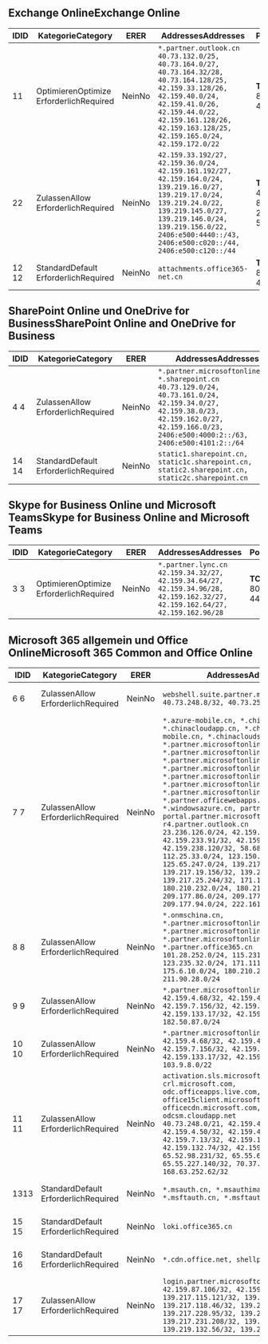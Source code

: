 <!--THIS FILE IS AUTOMATICALLY GENERATED. MANUAL CHANGES WILL BE OVERWRITTEN.-->
<!--Please contact the Office 365 Endpoints team with any questions.-->
<!--China endpoints version 2020062900-->
<!--File generated 2020-07-06 08:00:09.8520-->

## <a name="exchange-online"></a><span data-ttu-id="d996e-101">Exchange Online</span><span class="sxs-lookup"><span data-stu-id="d996e-101">Exchange Online</span></span>

<span data-ttu-id="d996e-102">ID</span><span class="sxs-lookup"><span data-stu-id="d996e-102">ID</span></span> | <span data-ttu-id="d996e-103">Kategorie</span><span class="sxs-lookup"><span data-stu-id="d996e-103">Category</span></span> | <span data-ttu-id="d996e-104">ER</span><span class="sxs-lookup"><span data-stu-id="d996e-104">ER</span></span> | <span data-ttu-id="d996e-105">Addresses</span><span class="sxs-lookup"><span data-stu-id="d996e-105">Addresses</span></span> | <span data-ttu-id="d996e-106">Ports</span><span class="sxs-lookup"><span data-stu-id="d996e-106">Ports</span></span>
-- | -------------------- | -- | ---------------------------------------------------------------------------------------------------------------------------------------------------------------------------------------------------------------------------------------------- | ------------------------
<span data-ttu-id="d996e-107">1</span><span class="sxs-lookup"><span data-stu-id="d996e-107">1</span></span> | <span data-ttu-id="d996e-108">Optimieren</span><span class="sxs-lookup"><span data-stu-id="d996e-108">Optimize</span></span><BR><span data-ttu-id="d996e-109">Erforderlich</span><span class="sxs-lookup"><span data-stu-id="d996e-109">Required</span></span> | <span data-ttu-id="d996e-110">Nein</span><span class="sxs-lookup"><span data-stu-id="d996e-110">No</span></span> | `*.partner.outlook.cn`<BR>`40.73.132.0/25, 40.73.164.0/27, 40.73.164.32/28, 40.73.164.128/25, 42.159.33.128/26, 42.159.40.0/24, 42.159.41.0/26, 42.159.44.0/22, 42.159.161.128/26, 42.159.163.128/25, 42.159.165.0/24, 42.159.172.0/22` | <span data-ttu-id="d996e-111">**TCP:** 443, 80</span><span class="sxs-lookup"><span data-stu-id="d996e-111">**TCP:** 443, 80</span></span>
<span data-ttu-id="d996e-112">2</span><span class="sxs-lookup"><span data-stu-id="d996e-112">2</span></span> | <span data-ttu-id="d996e-113">Zulassen</span><span class="sxs-lookup"><span data-stu-id="d996e-113">Allow</span></span><BR><span data-ttu-id="d996e-114">Erforderlich</span><span class="sxs-lookup"><span data-stu-id="d996e-114">Required</span></span> | <span data-ttu-id="d996e-115">Nein</span><span class="sxs-lookup"><span data-stu-id="d996e-115">No</span></span> | `42.159.33.192/27, 42.159.36.0/24, 42.159.161.192/27, 42.159.164.0/24, 139.219.16.0/27, 139.219.17.0/24, 139.219.24.0/22, 139.219.145.0/27, 139.219.146.0/24, 139.219.156.0/22, 2406:e500:4440::/43, 2406:e500:c020::/44, 2406:e500:c120::/44` | <span data-ttu-id="d996e-116">**TCP:** 25, 443, 53, 80</span><span class="sxs-lookup"><span data-stu-id="d996e-116">**TCP:** 25, 443, 53, 80</span></span>
<span data-ttu-id="d996e-117">12 </span><span class="sxs-lookup"><span data-stu-id="d996e-117">12</span></span> | <span data-ttu-id="d996e-118">Standard</span><span class="sxs-lookup"><span data-stu-id="d996e-118">Default</span></span><BR><span data-ttu-id="d996e-119">Erforderlich</span><span class="sxs-lookup"><span data-stu-id="d996e-119">Required</span></span> | <span data-ttu-id="d996e-120">Nein</span><span class="sxs-lookup"><span data-stu-id="d996e-120">No</span></span> | `attachments.office365-net.cn` | <span data-ttu-id="d996e-121">**TCP:** 443, 80</span><span class="sxs-lookup"><span data-stu-id="d996e-121">**TCP:** 443, 80</span></span>

## <a name="sharepoint-online-and-onedrive-for-business"></a><span data-ttu-id="d996e-122">SharePoint Online und OneDrive for Business</span><span class="sxs-lookup"><span data-stu-id="d996e-122">SharePoint Online and OneDrive for Business</span></span>

<span data-ttu-id="d996e-123">ID</span><span class="sxs-lookup"><span data-stu-id="d996e-123">ID</span></span> | <span data-ttu-id="d996e-124">Kategorie</span><span class="sxs-lookup"><span data-stu-id="d996e-124">Category</span></span> | <span data-ttu-id="d996e-125">ER</span><span class="sxs-lookup"><span data-stu-id="d996e-125">ER</span></span> | <span data-ttu-id="d996e-126">Addresses</span><span class="sxs-lookup"><span data-stu-id="d996e-126">Addresses</span></span> | <span data-ttu-id="d996e-127">Ports</span><span class="sxs-lookup"><span data-stu-id="d996e-127">Ports</span></span>
-- | ------------------- | -- | --------------------------------------------------------------------------------------------------------------------------------------------------------------------------------------------------- | ----------------
<span data-ttu-id="d996e-128">4 </span><span class="sxs-lookup"><span data-stu-id="d996e-128">4</span></span> | <span data-ttu-id="d996e-129">Zulassen</span><span class="sxs-lookup"><span data-stu-id="d996e-129">Allow</span></span><BR><span data-ttu-id="d996e-130">Erforderlich</span><span class="sxs-lookup"><span data-stu-id="d996e-130">Required</span></span> | <span data-ttu-id="d996e-131">Nein</span><span class="sxs-lookup"><span data-stu-id="d996e-131">No</span></span> | `*.partner.microsoftonline.cn, *.sharepoint.cn`<BR>`40.73.129.0/24, 40.73.161.0/24, 42.159.34.0/27, 42.159.38.0/23, 42.159.162.0/27, 42.159.166.0/23, 2406:e500:4000:2::/63, 2406:e500:4101:2::/64` | <span data-ttu-id="d996e-132">**TCP:** 443, 80</span><span class="sxs-lookup"><span data-stu-id="d996e-132">**TCP:** 443, 80</span></span>
<span data-ttu-id="d996e-133">14 </span><span class="sxs-lookup"><span data-stu-id="d996e-133">14</span></span> | <span data-ttu-id="d996e-134">Standard</span><span class="sxs-lookup"><span data-stu-id="d996e-134">Default</span></span><BR><span data-ttu-id="d996e-135">Erforderlich</span><span class="sxs-lookup"><span data-stu-id="d996e-135">Required</span></span> | <span data-ttu-id="d996e-136">Nein</span><span class="sxs-lookup"><span data-stu-id="d996e-136">No</span></span> | `static1.sharepoint.cn, static1c.sharepoint.cn, static2.sharepoint.cn, static2c.sharepoint.cn` | <span data-ttu-id="d996e-137">**TCP:** 443, 80</span><span class="sxs-lookup"><span data-stu-id="d996e-137">**TCP:** 443, 80</span></span>

## <a name="skype-for-business-online-and-microsoft-teams"></a><span data-ttu-id="d996e-138">Skype for Business Online und Microsoft Teams</span><span class="sxs-lookup"><span data-stu-id="d996e-138">Skype for Business Online and Microsoft Teams</span></span>

<span data-ttu-id="d996e-139">ID</span><span class="sxs-lookup"><span data-stu-id="d996e-139">ID</span></span> | <span data-ttu-id="d996e-140">Kategorie</span><span class="sxs-lookup"><span data-stu-id="d996e-140">Category</span></span> | <span data-ttu-id="d996e-141">ER</span><span class="sxs-lookup"><span data-stu-id="d996e-141">ER</span></span> | <span data-ttu-id="d996e-142">Addresses</span><span class="sxs-lookup"><span data-stu-id="d996e-142">Addresses</span></span> | <span data-ttu-id="d996e-143">Ports</span><span class="sxs-lookup"><span data-stu-id="d996e-143">Ports</span></span>
-- | -------------------- | -- | -------------------------------------------------------------------------------------------------------------------------------- | ----------------
<span data-ttu-id="d996e-144">3 </span><span class="sxs-lookup"><span data-stu-id="d996e-144">3</span></span> | <span data-ttu-id="d996e-145">Optimieren</span><span class="sxs-lookup"><span data-stu-id="d996e-145">Optimize</span></span><BR><span data-ttu-id="d996e-146">Erforderlich</span><span class="sxs-lookup"><span data-stu-id="d996e-146">Required</span></span> | <span data-ttu-id="d996e-147">Nein</span><span class="sxs-lookup"><span data-stu-id="d996e-147">No</span></span> | `*.partner.lync.cn`<BR>`42.159.34.32/27, 42.159.34.64/27, 42.159.34.96/28, 42.159.162.32/27, 42.159.162.64/27, 42.159.162.96/28` | <span data-ttu-id="d996e-148">**TCP:** 443, 80</span><span class="sxs-lookup"><span data-stu-id="d996e-148">**TCP:** 443, 80</span></span>

## <a name="microsoft-365-common-and-office-online"></a><span data-ttu-id="d996e-149">Microsoft 365 allgemein und Office Online</span><span class="sxs-lookup"><span data-stu-id="d996e-149">Microsoft 365 Common and Office Online</span></span>

<span data-ttu-id="d996e-150">ID</span><span class="sxs-lookup"><span data-stu-id="d996e-150">ID</span></span> | <span data-ttu-id="d996e-151">Kategorie</span><span class="sxs-lookup"><span data-stu-id="d996e-151">Category</span></span> | <span data-ttu-id="d996e-152">ER</span><span class="sxs-lookup"><span data-stu-id="d996e-152">ER</span></span> | <span data-ttu-id="d996e-153">Addresses</span><span class="sxs-lookup"><span data-stu-id="d996e-153">Addresses</span></span> | <span data-ttu-id="d996e-154">Ports</span><span class="sxs-lookup"><span data-stu-id="d996e-154">Ports</span></span>
-- | ------------------- | -- | ---------------------------------------------------------------------------------------------------------------------------------------------------------------------------------------------------------------------------------------------------------------------------------------------------------------------------------------------------------------------------------------------------------------------------------------------------------------------------------------------------------------------------------------------------------------------------------------------------------------------------------------------------------------------------------------------------------------------------------------------------------------------------------------------------------------------------------------------------------------------------- | ----------------
<span data-ttu-id="d996e-155">6 </span><span class="sxs-lookup"><span data-stu-id="d996e-155">6</span></span> | <span data-ttu-id="d996e-156">Zulassen</span><span class="sxs-lookup"><span data-stu-id="d996e-156">Allow</span></span><BR><span data-ttu-id="d996e-157">Erforderlich</span><span class="sxs-lookup"><span data-stu-id="d996e-157">Required</span></span> | <span data-ttu-id="d996e-158">Nein</span><span class="sxs-lookup"><span data-stu-id="d996e-158">No</span></span> | `webshell.suite.partner.microsoftonline.cn`<BR>`40.73.248.8/32, 40.73.252.10/32` | <span data-ttu-id="d996e-159">**TCP:** 443, 80</span><span class="sxs-lookup"><span data-stu-id="d996e-159">**TCP:** 443, 80</span></span>
<span data-ttu-id="d996e-160">7 </span><span class="sxs-lookup"><span data-stu-id="d996e-160">7</span></span> | <span data-ttu-id="d996e-161">Zulassen</span><span class="sxs-lookup"><span data-stu-id="d996e-161">Allow</span></span><BR><span data-ttu-id="d996e-162">Erforderlich</span><span class="sxs-lookup"><span data-stu-id="d996e-162">Required</span></span> | <span data-ttu-id="d996e-163">Nein</span><span class="sxs-lookup"><span data-stu-id="d996e-163">No</span></span> | `*.azure-mobile.cn, *.chinacloudapi.cn, *.chinacloudapp.cn, *.chinacloud-mobile.cn, *.chinacloudsites.cn, *.partner.microsoftonline-m.cn, *.partner.microsoftonline-m.net.cn, *.partner.microsoftonline-m-i.cn, *.partner.microsoftonline-m-i.net.cn, *.partner.microsoftonline-p.net.cn, *.partner.microsoftonline-p-i.cn, *.partner.microsoftonline-p-i.net.cn, *.partner.officewebapps.cn, *.windowsazure.cn, partner.outlook.cn, portal.partner.microsoftonline.cdnsvc.com, r4.partner.outlook.cn`<BR>`23.236.126.0/24, 42.159.224.122/32, 42.159.233.91/32, 42.159.237.146/32, 42.159.238.120/32, 58.68.168.0/24, 112.25.33.0/24, 123.150.49.0/24, 125.65.247.0/24, 139.217.17.219/32, 139.217.19.156/32, 139.217.21.3/32, 139.217.25.244/32, 171.107.84.0/24, 180.210.232.0/24, 180.210.234.0/24, 209.177.86.0/24, 209.177.90.0/24, 209.177.94.0/24, 222.161.226.0/24` | <span data-ttu-id="d996e-164">**TCP:** 443, 80</span><span class="sxs-lookup"><span data-stu-id="d996e-164">**TCP:** 443, 80</span></span>
<span data-ttu-id="d996e-165">8 </span><span class="sxs-lookup"><span data-stu-id="d996e-165">8</span></span> | <span data-ttu-id="d996e-166">Zulassen</span><span class="sxs-lookup"><span data-stu-id="d996e-166">Allow</span></span><BR><span data-ttu-id="d996e-167">Erforderlich</span><span class="sxs-lookup"><span data-stu-id="d996e-167">Required</span></span> | <span data-ttu-id="d996e-168">Nein</span><span class="sxs-lookup"><span data-stu-id="d996e-168">No</span></span> | `*.onmschina.cn, *.partner.microsoftonline.net.cn, *.partner.microsoftonline-i.cn, *.partner.microsoftonline-i.net.cn, *.partner.office365.cn`<BR>`101.28.252.0/24, 115.231.150.0/24, 123.235.32.0/24, 171.111.154.0/24, 175.6.10.0/24, 180.210.229.0/24, 211.90.28.0/24` | <span data-ttu-id="d996e-169">**TCP:** 443, 80</span><span class="sxs-lookup"><span data-stu-id="d996e-169">**TCP:** 443, 80</span></span>
<span data-ttu-id="d996e-170">9 </span><span class="sxs-lookup"><span data-stu-id="d996e-170">9</span></span> | <span data-ttu-id="d996e-171">Zulassen</span><span class="sxs-lookup"><span data-stu-id="d996e-171">Allow</span></span><BR><span data-ttu-id="d996e-172">Erforderlich</span><span class="sxs-lookup"><span data-stu-id="d996e-172">Required</span></span> | <span data-ttu-id="d996e-173">Nein</span><span class="sxs-lookup"><span data-stu-id="d996e-173">No</span></span> | `*.partner.microsoftonline-p.cn`<BR>`42.159.4.68/32, 42.159.4.200/32, 42.159.7.156/32, 42.159.132.138/32, 42.159.133.17/32, 42.159.135.78/32, 182.50.87.0/24` | <span data-ttu-id="d996e-174">**TCP:** 443, 80</span><span class="sxs-lookup"><span data-stu-id="d996e-174">**TCP:** 443, 80</span></span>
<span data-ttu-id="d996e-175">10 </span><span class="sxs-lookup"><span data-stu-id="d996e-175">10</span></span> | <span data-ttu-id="d996e-176">Zulassen</span><span class="sxs-lookup"><span data-stu-id="d996e-176">Allow</span></span><BR><span data-ttu-id="d996e-177">Erforderlich</span><span class="sxs-lookup"><span data-stu-id="d996e-177">Required</span></span> | <span data-ttu-id="d996e-178">Nein</span><span class="sxs-lookup"><span data-stu-id="d996e-178">No</span></span> | `*.partner.microsoftonline.cn`<BR>`42.159.4.68/32, 42.159.4.200/32, 42.159.7.156/32, 42.159.132.138/32, 42.159.133.17/32, 42.159.135.78/32, 103.9.8.0/22` | <span data-ttu-id="d996e-179">**TCP:** 443, 80</span><span class="sxs-lookup"><span data-stu-id="d996e-179">**TCP:** 443, 80</span></span>
<span data-ttu-id="d996e-180">11 </span><span class="sxs-lookup"><span data-stu-id="d996e-180">11</span></span> | <span data-ttu-id="d996e-181">Zulassen</span><span class="sxs-lookup"><span data-stu-id="d996e-181">Allow</span></span><BR><span data-ttu-id="d996e-182">Erforderlich</span><span class="sxs-lookup"><span data-stu-id="d996e-182">Required</span></span> | <span data-ttu-id="d996e-183">Nein</span><span class="sxs-lookup"><span data-stu-id="d996e-183">No</span></span> | `activation.sls.microsoft.com, crl.microsoft.com, odc.officeapps.live.com, office15client.microsoft.com, officecdn.microsoft.com, osiprod-scus01-odcsm.cloudapp.net`<BR>`40.73.248.0/21, 42.159.4.45/32, 42.159.4.50/32, 42.159.4.225/32, 42.159.7.13/32, 42.159.132.73/32, 42.159.132.74/32, 42.159.132.75/32, 65.52.98.231/32, 65.55.69.140/32, 65.55.227.140/32, 70.37.81.47/32, 168.63.252.62/32` | <span data-ttu-id="d996e-184">**TCP:** 443, 80</span><span class="sxs-lookup"><span data-stu-id="d996e-184">**TCP:** 443, 80</span></span>
<span data-ttu-id="d996e-185">13</span><span class="sxs-lookup"><span data-stu-id="d996e-185">13</span></span> | <span data-ttu-id="d996e-186">Standard</span><span class="sxs-lookup"><span data-stu-id="d996e-186">Default</span></span><BR><span data-ttu-id="d996e-187">Erforderlich</span><span class="sxs-lookup"><span data-stu-id="d996e-187">Required</span></span> | <span data-ttu-id="d996e-188">Nein</span><span class="sxs-lookup"><span data-stu-id="d996e-188">No</span></span> | `*.msauth.cn, *.msauthimages.cn, *.msftauth.cn, *.msftauthimages.cn` | <span data-ttu-id="d996e-189">**TCP:** 443, 80</span><span class="sxs-lookup"><span data-stu-id="d996e-189">**TCP:** 443, 80</span></span>
<span data-ttu-id="d996e-190">15 </span><span class="sxs-lookup"><span data-stu-id="d996e-190">15</span></span> | <span data-ttu-id="d996e-191">Standard</span><span class="sxs-lookup"><span data-stu-id="d996e-191">Default</span></span><BR><span data-ttu-id="d996e-192">Erforderlich</span><span class="sxs-lookup"><span data-stu-id="d996e-192">Required</span></span> | <span data-ttu-id="d996e-193">Nein</span><span class="sxs-lookup"><span data-stu-id="d996e-193">No</span></span> | `loki.office365.cn` | <span data-ttu-id="d996e-194">**TCP:** 443</span><span class="sxs-lookup"><span data-stu-id="d996e-194">**TCP:** 443</span></span>
<span data-ttu-id="d996e-195">16 </span><span class="sxs-lookup"><span data-stu-id="d996e-195">16</span></span> | <span data-ttu-id="d996e-196">Standard</span><span class="sxs-lookup"><span data-stu-id="d996e-196">Default</span></span><BR><span data-ttu-id="d996e-197">Erforderlich</span><span class="sxs-lookup"><span data-stu-id="d996e-197">Required</span></span> | <span data-ttu-id="d996e-198">Nein</span><span class="sxs-lookup"><span data-stu-id="d996e-198">No</span></span> | `*.cdn.office.net, shellprod.msocdn.com` | <span data-ttu-id="d996e-199">**TCP:** 443</span><span class="sxs-lookup"><span data-stu-id="d996e-199">**TCP:** 443</span></span>
<span data-ttu-id="d996e-200">17 </span><span class="sxs-lookup"><span data-stu-id="d996e-200">17</span></span> | <span data-ttu-id="d996e-201">Zulassen</span><span class="sxs-lookup"><span data-stu-id="d996e-201">Allow</span></span><BR><span data-ttu-id="d996e-202">Erforderlich</span><span class="sxs-lookup"><span data-stu-id="d996e-202">Required</span></span> | <span data-ttu-id="d996e-203">Nein</span><span class="sxs-lookup"><span data-stu-id="d996e-203">No</span></span> | `login.partner.microsoftonline.cn`<BR>`42.159.87.106/32, 42.159.92.96/32, 139.217.115.121/32, 139.217.118.25/32, 139.217.118.46/32, 139.217.118.54/32, 139.217.228.95/32, 139.217.231.198/32, 139.217.231.208/32, 139.217.231.219/32, 139.219.132.56/32, 139.219.133.182/32` | <span data-ttu-id="d996e-204">**TCP:** 443, 80</span><span class="sxs-lookup"><span data-stu-id="d996e-204">**TCP:** 443, 80</span></span>
